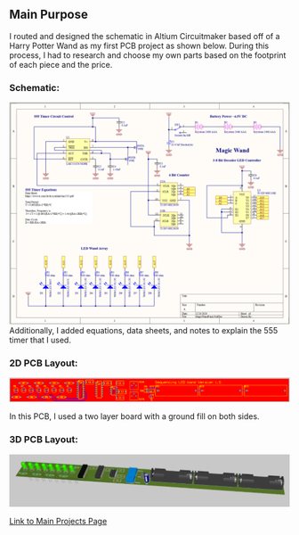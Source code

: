 ## Main Purpose

I routed and designed the schematic in Altium Circuitmaker based off of a Harry Potter Wand as my first PCB project as shown below. During this process, I had to research and choose my own parts based on the footprint of each piece and the price.

### Schematic:
![](https://github.com/elizaby3/Magic-Wand-PCB/blob/main/Photos/schematic.png?raw=true)
Additionally, I added equations, data sheets, and notes to explain the 555 timer that I used.

### 2D PCB Layout:
![](https://github.com/elizaby3/Magic-Wand-PCB/blob/main/Photos/pcb_2d.png?raw=true)

In this PCB, I used a two layer board with a ground fill on both sides.

### 3D PCB Layout:
![](https://github.com/elizaby3/Magic-Wand-PCB/blob/main/Photos/pcb_3d.png?raw=true)

[Link to Main Projects Page](https://elizaby3.github.io)
